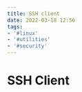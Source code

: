 ```yaml
---
title: SSH client
date: 2022-03-18 12:56
tags:
- '#linux'
- '#utilities'
- '#security'
---
```


# SSH Client
